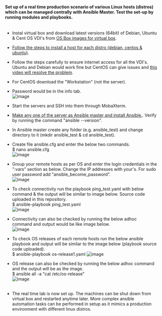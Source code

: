 #### Set up of a real time production scenario of various Linux hosts (distros) which can be managed centrally with Ansible Master. Test the set-up by running modules and playbooks. <br/><br/>

* Instal virtual box and download latest versions (64bit) of Debian, Ubuntu & Cent OS VDI's from [OS Box images for virtual box](https://www.osboxes.org/virtualbox-images/).<br/>
* [Follow the steps to install a host for each distro (debian, centos & ubuntu)](https://www.youtube.com/watch?v=pIKFxK2Gfnc). <br/>
* Follow the steps carefully to ensure internet access for all the VDI's. Ubuntu and Debian would work fine but CentOS can give issues and [this video will resolve the problem](https://www.youtube.com/watch?v=IxookDRgOZM).<br/>
* For CentOS download the "Workstation" (not the server). <br/>
* Password would be in the info tab. <br/>
  ![image](https://user-images.githubusercontent.com/92582005/208136867-87caf7e4-2a5f-4be1-a595-79d2ac220ba1.png) <br/>
* Start the servers and SSH into them through MobaXterm. <br/>
* [Make any one of the server as Ansible master and install Ansible.](https://docs.ansible.com/ansible/latest/installation_guide/installation_distros.html). Verify by running the command "ansible --version".<br/>
* In Ansible master create any folder (e.g. ansible_test) and change directory to it (mkdir ansible_test & cd ansible_test). <br/>
* Create file ansible.cfg and enter the below two commands. <br/>
  $ nano ansible.cfg <br/>
  ![image](https://user-images.githubusercontent.com/92582005/208138868-12cabb61-3000-4c94-9ea0-b54a11e56eef.png) <br/>
* Group your remote hosts as per OS and enter the login credentials in the ":vars" section as below. Change the IP addresses with your's. For sudo user password add "ansible_become_password".<br/>
  ![image](https://user-images.githubusercontent.com/92582005/208139334-46812457-afc2-4931-b9d9-a90699aa44b9.png)<br/>
* To check connectivity run the playbook ping_test.yaml with below command & the output will be similar to image below. Source code uploaded in this repository.<br/>
  $ ansible-playbook ping_test.yaml <br/>
  ![image](https://user-images.githubusercontent.com/92582005/208140659-e4268175-6aab-48b0-9b44-a8edcb32eee0.png) <br/>
* Connectivity can also be checked by running the below adhoc command and output would be like image below. <br/>
  ![image](https://user-images.githubusercontent.com/92582005/208140985-8fedc77d-18e5-4462-8b62-d5cd151ded9b.png) <br/>
* To check OS releases of each remote hosts run the below ansible playbook and output will be similar to the image below (playbook source code uploaded). <br/>
  $ ansible-playbook os-release1.yaml
  ![image](https://user-images.githubusercontent.com/92582005/208141323-ea01b920-f23f-4cf1-9d93-ad0dab9fb98c.png) <br/>
* OS release can also be checked by running the below adhoc command and the output will be as the image. <br/>
  $ ansible all -a "cat /etc/os-release" <br/>
  ![image](https://user-images.githubusercontent.com/92582005/208141930-703fad0e-8e51-49c7-b900-05ba0830765c.png) <br/><br/>

* The real time lab is now set up. The machines can be shut down from virtual box and restarted anytime later. More complex ansible automation tasks can be performed in setup as it mimics a production environment with different linux distros. <br/>
